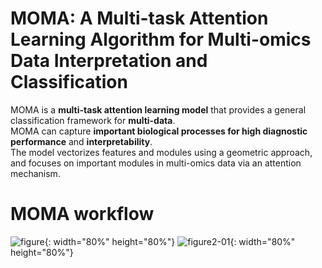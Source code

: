 # MOMA: A Multi-task Attention Learning Algorithm for Multi-omics Data Interpretation and Classification

MOMA is a **multi-task attention learning model** that provides a general classification framework for **multi-data**. <br/>
MOMA can capture **important biological processes for high diagnostic performance** and **interpretability**.<br/>
The model vectorizes features and modules using a geometric approach, and focuses on important modules in multi-omics data via an attention mechanism.

# MOMA workflow
![figure](https://user-images.githubusercontent.com/37695581/108036011-027d8180-707b-11eb-8bac-d484b7cbb2d2.jpg){: width="80%" height="80%"}
![figure2-01](https://user-images.githubusercontent.com/37695581/108036374-7d469c80-707b-11eb-9392-1498bd00be32.png){: width="80%" height="80%"}

